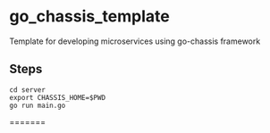 # go_chassis_template
Template for developing microservices using go-chassis framework 

## Steps
```
cd server
export CHASSIS_HOME=$PWD
go run main.go
```
=======
